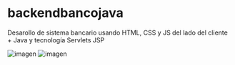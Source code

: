 # backendbancojava
Desarollo de sistema bancario usando HTML, CSS y JS del lado del cliente + Java y tecnología Servlets JSP

![imagen](https://github.com/ronaldborja/backendbancojava/assets/75533154/20dcc25e-821f-4771-95a8-88a5d3789cc1)
![imagen](https://github.com/ronaldborja/backendbancojava/assets/75533154/50d2d3ea-fe7b-4fbe-af40-a96e30f5db2c)


